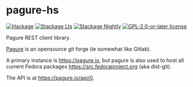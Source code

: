 # pagure-hs

[![Hackage](https://img.shields.io/hackage/v/pagure.svg?logo=haskell)](https://hackage.haskell.org/package/pagure)
[![Stackage Lts](http://stackage.org/package/pagure/badge/lts)](http://stackage.org/lts/package/pagure)
[![Stackage Nightly](http://stackage.org/package/pagure/badge/nightly)](http://stackage.org/nightly/package/pagure)
[![GPL-2.0-or-later license](https://img.shields.io/badge/license-GPL--2.0--or--later-blue.svg)](LICENSE)

Pagure REST client library.

[Pagure](https://pagure.io/pagure) is an opensource git forge
(ie somewhat like Gitlab).

A primary instance is https://pagure.io,
but pagure is also used to host all current Fedora packages
https://src.fedoraproject.org (aka dist-git).

The API is at <https://pagure.io/api/0>.
